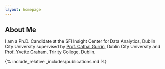 ```yaml
---
layout: homepage
---
```


## About Me

I am a Ph.D. Candidate at the SFI Insight Center for Data Analytics, Dublin City University supervised by [Prof. Cathal Gurrin](https://www.adaptcentre.ie/experts/cathal-gurrin/), Dublin City University and [Prof. Yvette Graham](https://www.adaptcentre.ie/experts/yvette-graham/), Trinity College, Dublin.





{% include_relative _includes/publications.md %}




